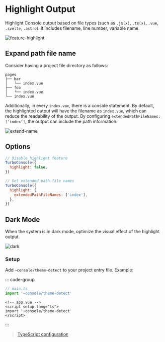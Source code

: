 # Highlight Output

Highlight Console output based on file types (such as `.js(x)`, `.ts(x)`, `.vue`, `.svelte`, `.astro`). It includes filename, line number, variable name.

![feature-highlight](/features/highlight.png)

## Expand path file name

Consider having a project file directory as follows:

```
pages
├── bar
│   └── index.vue
├── foo
│   └── index.vue
└── index.vue
```

Additionally, in every `index.vue`, there is a console statement. By default, the highlighted output will have the filename as `index.vue`, which can reduce the readability of the output. By configuring `extendedPathFileNames: ['index']`, the output can include the path information:

![extend-name](/features/extend-name.png)

## Options

```js
// Disable highlight feature
TurboConsole({
  highlight: false,
})

// Set extended path file names
TurboConsole({
  highlight: {
    extendedPathFileNames: ['index'],
  },
})
```

## Dark Mode

When the system is in dark mode, optimize the visual effect of the highlight output.

![dark](/features/highlight-dark.png)

### Setup

Add `~console/theme-detect` to your project entry file. Example:

::: code-group

```ts [Vite]
// main.ts
import '~console/theme-detect'
```

```vue [Nuxt]
<!-- app.vue -->
<script setup lang="ts">
import '~console/theme-detect'
</script>
```

:::

> [TypeScript configuration](/guide/configurations.html#typescript)
